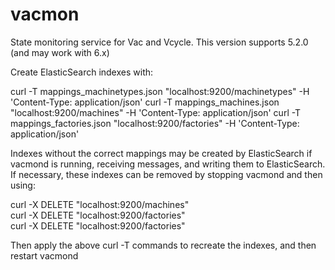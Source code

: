 # vacmon
State monitoring service for Vac and Vcycle. This version supports 5.2.0 (and may work with 6.x)

Create ElasticSearch indexes with:

curl -T mappings_machinetypes.json "localhost:9200/machinetypes" -H 'Content-Type: application/json' 
curl -T mappings_machines.json "localhost:9200/machines" -H 'Content-Type: application/json' 
curl -T mappings_factories.json "localhost:9200/factories" -H 'Content-Type: application/json' 

Indexes without the correct mappings may be created by ElasticSearch if vacmond is running, receiving
messages, and writing them to ElasticSearch. If necessary, these indexes can be removed
by stopping vacmond and then using:

curl -X DELETE "localhost:9200/machines"  
curl -X DELETE "localhost:9200/factories"  
curl -X DELETE "localhost:9200/factories"  

Then apply the above curl -T commands to recreate the indexes, and then restart vacmond
